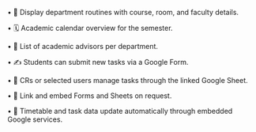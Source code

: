 • 📅 Display department routines with course, room, and faculty details.

• 🗓️ Academic calendar overview for the semester.

• 💼 List of academic advisors per department.

• ✍️ Students can submit new tasks via a Google Form.

• 📄 CRs or selected users manage tasks through the linked Google Sheet.

• 📍 Link and embed Forms and Sheets on request.

• 🔄 Timetable and task data update automatically through embedded Google services.